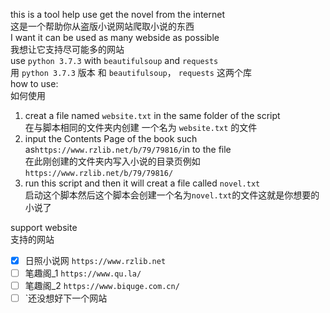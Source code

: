 this is a tool help use get the novel from the internet  
这是一个帮助你从盗版小说网站爬取小说的东西  
I want it can be used as many webside as possible  
我想让它支持尽可能多的网站  
use `python 3.7.3` with `beautifulsoup` and `requests`  
用 `python 3.7.3` 版本  和 `beautifulsoup`， `requests` 这两个库  
how to use:  
如何使用  
1. creat a file named `website.txt` in the same folder of the script  
  在与脚本相同的文件夹内创建 一个名为 `website.txt` 的文件  
2. input the Contents Page of the book such as`https://www.rzlib.net/b/79/79816/`in to the file  
  在此刚创建的文件夹内写入小说的目录页例如`https://www.rzlib.net/b/79/79816/`  
3. run this script and then it will creat a file called `novel.txt`  
  启动这个脚本然后这个脚本会创建一个名为`novel.txt`的文件这就是你想要的小说了  

 support website   
 支持的网站
- [x] 日照小说网 `https://www.rzlib.net`
- [ ] 笔趣阁_1 `https://www.qu.la/`
- [ ] 笔趣阁_2 `https://www.biquge.com.cn/`
- [ ] `还没想好下一个网站

